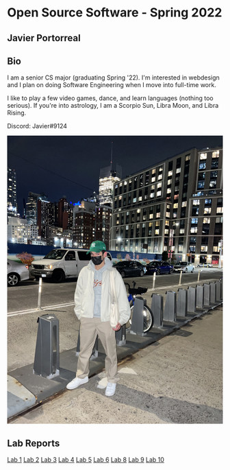 # Open Source Software - Spring 2022
## Javier Portorreal

## Bio
I am a senior CS major (graduating Spring '22). I'm interested in webdesign and I plan on doing Software Engineering when I move into full-time work. 

I like to play a few video games, dance, and learn languages (nothing too serious). If you're into astrology, I am a Scorpio Sun, Libra Moon, and Libra Rising.

Discord: Javier#9124

![me](me.jpg)

## Lab Reports
[Lab 1](labs/lab-01/report.md)
[Lab 2](labs/lab-02/report.md)
[Lab 3](labs/lab-03/report.md)
[Lab 4](labs/lab-04/report.md)
[Lab 5](labs/lab-05/report.md)
[Lab 6](labs/lab-06/report.md)
[Lab 8](labs/lab-08/report.md)
[Lab 9](labs/lab-09/report.md)
[Lab 10](labs/lab-10/report.md)